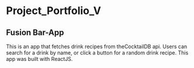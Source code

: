 # Project_Portfolio_V
## Fusion Bar-App 
This is an app that fetches drink recipes from theCocktailDB api.
Users can search for a drink by name, or click a button for a random drink recipe.
This app was built with ReactJS.
